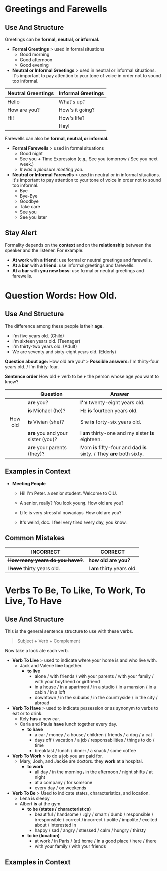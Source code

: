 # Greetings and Farewells

## Use And Structure

Greetings can be **formal, neutral, or informal.**

- **Formal Greetings** > used in formal situations
    - Good morning
    - Good afternoon
    - Good evening
- **Neutral or Informal Greetings** > used in neutral or informal situations. It's important to pay attention to your tone of voice in order not to sound too informal.

| Neutral Greentings | Informal Greetings |
| ------------------ | ------------------ |
| Hello | What's up? |
| How are you? | How's it going? |
| Hi! | How's life? |
|     | Hey! |

Farewells can also be **formal, neutral, or informal.**

- **Formal Farewells** > used in formal situations
    - Good night
    - See you **+** Time Expression (e.g., See you tomorrow / See you next week.)
    - *It was a pleasure meeting you.*
- **Neutral or Informal Farewells** > used in neutral or in informal situations. It's important to pay attention to your tone of voice in order not to sound too informal.
    - Bye
    - Bye-Bye
    - Goodbye
    - Take care
    - See you
    - See you later

## Stay Alert
Formality depends on the **context** and on the **relationship** between the speaker and the listener. For example:
- **At work** with **a friend**: use formal or neutral greetings and farewells.
- **At a bar** with **a friend**: use informal greetings and farewells.
- **At a bar** with **you new boss**: use formal or neutral greetings and farewells.

# Question Words: How Old.

## Use And Structure
The difference among these people is their **age**.
- I'm five years old. (Child)
- I'm sixteen years old. (Teenager)
- I'm thirty-two years old. (Adult)
- We are seventy and sixty-eight years old. (Elderly)

**Question about age:** How old are you? > **Possible answers:** I'm thirty-four years old. / I'm thirty-four.

**Sentence order**
How old **+** verb to be **+** the person whose age you want to know?

|      | Question | Answer |
| :--: | -------- | ------ |
|         | **are** you? | **I'm** twenty-eight years old. |
|         | **is** Michael (he)? | He **is** fourteen years old. |
| How old | **is** Vivian (she)? | She **is** forty-six years old. |
|         | **are** you and your sister (you)? | I **am** thirty-one and my sister **is** eighteen. |
|         | **are** your parents (they)? | Mom **is** fifty-four and dad **is** sixty. / They **are** both sixty. |

## Examples in Context
- **Meeting People**
    - Hi! I'm Peter. a senior student. Welcome to CIU.
    - A senior, really? You look young. How old are you?

    - Life is very stressful nowadays. How old are you?
    - It's weird, doc. I feel very tired every day, you know.

## Common Mistakes
| INCORRECT | CORRECT |
| ----------| ------- |
| **~~I low many years do you have?~~**.| **how old are you?** |
| I **~~have~~** thirty years old. | I **am** thirty years old. |

# Verbs To Be, To Like, To Work, To Live, To Have

## Use And Structure
This is the general sentence structure to use with these verbs.
> Subject **+** Verb **+** Complement

Now take a look ate each verb.

- **Verb To Live** > used to indicate where your home is and who live with.
    - Jack and Valerie **live** together.
        - **to live**
            - alone / with friends / with your parents / with your family / with your boyfriend or girlfriend
            - in a house / in a apartment / in a studio / in a mansion / in a cabin / in a loft
            - downtown / in the suburbs / in the countryside / in the city / abroad
- **Verb To Have** > used to indicate possession or as synonym to verbs to eat or to drink.
    - Kely **has** a new car.
    - Carla and Paula **have** lunch together every day.
        - **to have**
            - a car / money / a house / children / friends / a dog / a cat
            - days off / vacation / a job / responsabilities / things to do / time
            - breakfast / lunch / dinner / a snack / some coffee
- **Verb To Work** > to do a job you are paid for.
    - Mary, Josh, and Jackie are doctors. they **work** at a hospital.
        - **to work**
            - all day / in the morning / in the afternoon / night shifts / at night
            - at a company / for someone
            - every day / on weekends
- **Verb To Be** > Used to indicate states, characteristics, and location.
    - Lena **is** sleepy
    - Albert **is** at the gym.
        - **to be (states / characteristics)**
            - beautiful / handsome / ugly / smart / dumb / responsible / irresponsible / correct / incorrect / polite / impolite / excited about / interested in
            - happy / sad / angry / stressed / calm / hungry / thirsty
        - **to be (location)**
            - at work / in Paris / (at) home / in a good place / here / there
            - with your family / with your friends

## Examples in Context
